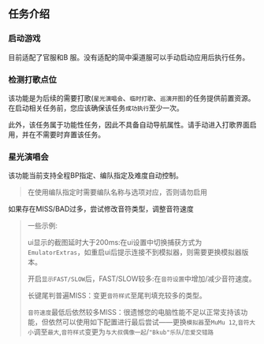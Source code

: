 ## 任务介绍

### 启动游戏

目前适配了官服和B 服。没有适配的简中渠道服可以手动启动应用后执行任务。

### 检测打歌点位

该功能是为后续的需要打歌(`星光演唱会`、`临时打歌`、`巡演开图`)的任务提供前置资源。在启动相关任务前，您应该确保该任务`成功执行`至少一次。

此外，该任务属于功能性任务，因此不具备自动导航属性。请手动进入打歌界面启用，并在不需要时弃置该任务。
### 星光演唱会

该功能当前支持全程BP指定、编队指定及难度自动控制。
>在使用编队指定时需要编队名称与选项对应，否则请勿启用

如果存在MISS/BAD过多，尝试修改音符类型，调整音符速度
> 一些示例:  
> 
> ui显示的截图延时大于200ms:在ui设置中切换捕获方式为`EmulatorExtras`，如重启ui后提示连接不到模拟器，则需要更换模拟器版本。  
> 
> 开启`显示FAST/SLOW`后，FAST/SLOW较多:在`音符设置`中增加/减少音符速度。
>   
> 长键尾判普遍MISS：变更`音符样式`至尾判填充较多的类型。  
> 
> `音符速度`最低后依然较多MISS：很遗憾您的电脑性能不足以正常支持该功能，但依然可以使用如下配置进行最后尝试——更换`模拟器`至`MuMu 12`,`音符大小`调至`最大`,`音符样式`变更为`与大叔偶像一起`/`"Bkub"乐队`/`恋爱交错路`